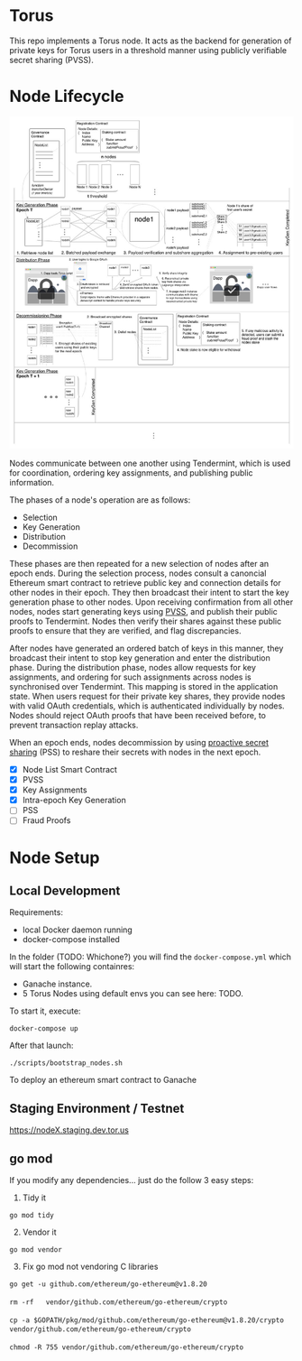 # Torus

This repo implements a Torus node. It acts as the backend for generation of private keys for Torus users in a threshold manner using publicly verifiable secret sharing (PVSS).

# Node Lifecycle

![architecture](./doc/architecture.jpg)

Nodes communicate between one another using Tendermint, which is used for coordination, ordering key assignments, and publishing public information.

The phases of a node's operation are as follows:
- Selection
- Key Generation
- Distribution
- Decommission

These phases are then repeated for a new selection of nodes after an epoch ends. During the selection process, nodes consult a canoncial Ethereum smart contract to retrieve public key and connection details for other nodes in their epoch. They then broadcast their intent to start the key generation phase to other nodes. Upon receiving confirmation from all other nodes, nodes start generating keys using [PVSS](https://www.win.tue.nl/~berry/papers/crypto99.pdf), and publish their public proofs to Tendermint. Nodes then verify their shares against these public proofs to ensure that they are verified, and flag discrepancies.

After nodes have generated an ordered batch of keys in this manner, they broadcast their intent to stop key generation and enter the distribution phase. During the distribution phase, nodes allow requests for key assignments, and ordering for such assignments across nodes is synchronised over Tendermint. This mapping is stored in the application state. When users request for their private key shares, they provide nodes with valid OAuth credentials, which is authenticated individually by nodes. Nodes should reject OAuth proofs that have been received before, to prevent transaction replay attacks.

When an epoch ends, nodes decommission by using [proactive secret sharing](http://pmg.csail.mit.edu/papers/mpss-thesis.pdf) (PSS) to reshare their secrets with nodes in the next epoch.

- [x] Node List Smart Contract
- [x] PVSS
- [x] Key Assignments
- [x] Intra-epoch Key Generation
- [ ] PSS
- [ ] Fraud Proofs

# Node Setup

## Local Development
Requirements:
- local Docker daemon running
- docker-compose installed

In the folder (TODO: Whichone?) you will find the `docker-compose.yml` which will start the following containres:
- Ganache instance.
- 5 Torus Nodes using default envs you can see here: TODO.

To start it, execute:

```
docker-compose up
```

After that launch:
```
./scripts/bootstrap_nodes.sh
```

To deploy an ethereum smart contract to Ganache

## Staging Environment / Testnet
https://nodeX.staging.dev.tor.us


## go mod
If you modify any dependencies... just do the follow 3 easy steps:

1. Tidy it

  ```
  go mod tidy
  ```

2. Vendor it

  ```
  go mod vendor
  ```

3. Fix go mod not vendoring C libraries

  ```
  go get -u github.com/ethereum/go-ethereum@v1.8.20

  rm -rf   vendor/github.com/ethereum/go-ethereum/crypto

  cp -a $GOPATH/pkg/mod/github.com/ethereum/go-ethereum@v1.8.20/crypto vendor/github.com/ethereum/go-ethereum/crypto

  chmod -R 755 vendor/github.com/ethereum/go-ethereum/crypto
  ```